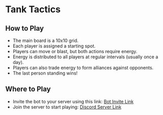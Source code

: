 # Tank Tactics

## How to Play

- The main board is a 10x10 grid.
- Each player is assigned a starting spot.
- Players can move or blast, but both actions require energy.
- Energy is distributed to all players at regular intervals (usually once a day).
- Players can also trade energy to form alliances against opponents.
- The last person standing wins!

## Where to Play

- Invite the bot to your server using this link: [Bot Invite Link](replace_with_your_invite_link)
- Join the server to start playing: [Discord Server Link](https://discord.gg/aQ8AQGpyJc)
